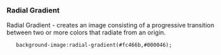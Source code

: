 ### Radial Gradient

Radial Gradient - creates an image consisting of a progressive transition between two or more colors that radiate from an origin.
       
       background-image:radial-gradient(#fc466b,#000046);

